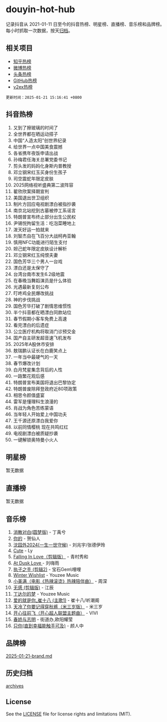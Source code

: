 # douyin-hot-hub

记录抖音从 2021-01-11 日至今的抖音热榜、明星榜、直播榜、音乐榜和品牌榜。每小时抓取一次数据，按天[归档](archives)。

## 相关项目

- [知乎热榜](https://github.com/lonnyzhang423/zhihu-hot-hub)
- [微博热榜](https://github.com/lonnyzhang423/weibo-hot-hub)
- [头条热榜](https://github.com/lonnyzhang423/toutiao-hot-hub)
- [GitHub热榜](https://github.com/lonnyzhang423/github-hot-hub)
- [v2ex热榜](https://github.com/lonnyzhang423/v2ex-hot-hub)


`更新时间：2025-01-21 15:16:41 +0800`

## 抖音热榜

1. 又到了擦玻璃的时间了
1. 全世界都在晒运动搭子
1. 中国“人造太阳”创世界纪录
1. 给世界一点中国美食震撼
1. 各省携年夜饭申请出战
1. 孙梅君任海关总署党委书记
1. 剪头发的妈妈化身斯内普教授
1. 邓立钢宋红玉买身份生孩子
1. 司空震蛇年限定皮肤
1. 2025网络视听盛典第二波阵容
1. 翟欣欣案择期宣判
1. 美国退出世卫组织
1. 制片方回应电视剧漂白被指抄袭
1. 南京北站挖到古墓被停工系谣言
1. 特朗普宣布终止部分出生公民权
1. 尹锡悦拘留生活：吃泡菜睡地上
1. 泼天好运一拍就来
1. 刘智杰自在飞百分大战柯冉亚翰
1. 慎用NFC功能进行陌生支付
1. 妲己蛇年限定皮肤设计解析
1. 邓立钢宋红玉纯恨夫妻
1. 国色芳华三个男人一台戏
1. 漂白还是太保守了
1. 台湾台南市发生6.2级地震
1. 在春晚当舞蹈演员是什么体验
1. 光遇最新复刻公布
1. 叮咚鸡全民爆改挑战
1. 神的步伐挑战
1. 国色芳华打破了剧情思维惯性
1. 半个抖音都在晒漂白同款站位
1. 春节假期小客车免费上高速
1. 看完漂白的后遗症
1. 公立医疗机构将取消门诊预交金
1. 国产自主研发超音速飞机发布
1. 2025年A股休市安排
1. 敖瑞鹏认证长在白鹿笑点上
1. 一年当中最硬气的一天
1. 春节爆改计划
1. 白月梵星集念背后的人性
1. 一路繁花观后感
1. 特朗普宣布美国将退出巴黎协定
1. 特朗普废除拜登政府近80项政策
1. 相思令颜值盛宴
1. 雷军是懂理科生浪漫的
1. 肖战为角色苦练蒙语
1. 当年轻人开始爱上中国功夫
1. 王千源还原漂白我爱你
1. 以前同情樱桃 现在共鸣红红
1. 电视剧漂白被质疑抄袭
1. 一键解锁奥特曼小火人

## 明星榜

暂无数据

## 直播榜

暂无数据

## 音乐榜

1. [消散对白(圆梦版)](https://sf5-hl-cdn-tos.douyinstatic.com/obj/tos-cn-ve-2774/og4jB5I5IizzoZVAAAzWgBMAsMDWoArfwBOiFs) - 丁禹兮
1. [你的](https://sf5-hl-cdn-tos.douyinstatic.com/obj/tos-cn-ve-2774/oYuIeKf42jB7sEV6B2upMdpYAgfrQWj0FeRegh) - 贺仙人
1. [沈园外2024(一生一世守候)](https://sf5-hl-cdn-tos.douyinstatic.com/obj/tos-cn-ve-2774/oAIYMHGCmKaYKFDd6FZBf9AfMfx1eErAAEJAFH) - 刘兆宇/张德伊玲
1. [Cute](https://sf5-hl-cdn-tos.douyinstatic.com/obj/tos-cn-ve-2774/o4IbIzHWKAAB4wsS5qMBRiiAlEBGTpQRNfFvuo) - Ly
1. [Falling In Love（剪辑版）](https://sf5-hl-cdn-tos.douyinstatic.com/obj/tos-cn-ve-2774/o8ajpA8zzgBPahbBIO8AcKGBLJezFCRd1wfP9f) - 青村秀和
1. [ At Dusk  Love ](https://sf5-hl-cdn-tos.douyinstatic.com/obj/tos-cn-ve-2774/o8CrpCf5CaYgI4ZrtQgMQAFEfuGqNnRSDQAPBc) - 刘嗨雨
1. [执子之手 (剪辑2)](https://sf5-hl-cdn-tos.douyinstatic.com/obj/tos-cn-ve-2774/oUoZLQjCc31XzqsBnBQUNgeKtYPBcgbFDwtfcu) - 宝石Gem\哩哩
1. [Winter Wishlist](https://sf5-hl-cdn-tos.douyinstatic.com/obj/tos-cn-ve-2774/oIIgUOeamCFCVAzxN6MFRLIBlLGpUqQxeeHrLE) - Youzee Music
1. [小美满（电影《热辣滚烫》热辣陪伴曲）](https://sf5-hl-cdn-tos.douyinstatic.com/obj/tos-cn-ve-2774/o0GAn2lSgfZIDUgtevCGDQYnFg4CwnrBaxbTZL) - 周深
1. [无感 (剪辑版)](https://sf5-hl-cdn-tos.douyinstatic.com/obj/tos-cn-ve-2774/o0eIsUzJBDlQaQFC5OFlgbMEZC1TFYBftOBn6p) - 江辰
1. [丁达尔的梦](https://sf5-hl-cdn-tos.douyinstatic.com/obj/tos-cn-ve-2774/oMU3WirUZBVQkAC9ccG5P2IQirziZM2RTInUY) - Youzee Music
1. [爱的就是你_崔十八 (主歌1)](https://sf5-hl-cdn-tos.douyinstatic.com/obj/tos-cn-ve-2774/oI5BO5DhFZ6UTcNCnZaOCBLtZ7WIMQGfgnXf5E) - 崔十八/听潮阁
1. [天冷了你要记得穿秋裤（米三岁版）](https://sf5-hl-cdn-tos.douyinstatic.com/obj/tos-cn-ve-2774/oQlIwVIDWiZ6BQilAorS7MA0AgCkQDvcZAdm1) - 米三岁
1. [开心往前飞（开心超人联盟主题曲）](https://sf5-hl-cdn-tos.douyinstatic.com/obj/tos-cn-ve-2774/9d8fb7c82cf1421fb93a9fe925275e0a) - VIVI
1. [春娇与志明](https://sf5-hl-cdn-tos.douyinstatic.com/obj/tos-cn-ve-2774/e530d8fceb7044b39707d7f9ff54add1) - 街道办,欧阳耀莹
1. [只你(直到幸福能触手可及)](https://sf5-hl-cdn-tos.douyinstatic.com/obj/tos-cn-ve-2774/o0lBkRDzFTeaVSUz3ZZSCBVtZ5DIMQGfgmEAuE) - 颜人中

## 品牌榜

[2025-01-21-brand.md](archives/2025-01-21-brand.md)

## 历史归档

[archives](archives)

## License

See the [LICENSE](LICENSE) file for license rights and limitations (MIT).

